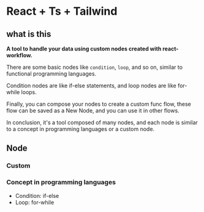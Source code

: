 # React + Ts + Tailwind

## what is this

**A tool to handle your data using custom nodes created with react-workflow.**

There are some basic nodes like `condition`, `loop`, and so on, similar to functional programming languages.

Condition nodes are like if-else statements, and loop nodes are like for-while loops.

Finally, you can compose your nodes to create a custom func flow, these flow can be saved as a New Node, and you can use
it in other flows.

In conclusion, it's a tool composed of many nodes, and each node is similar to a concept in programming languages or a
custom node.

## Node

### Custom

### Concept in programming languages

- Condition: if-else
- Loop: for-while
